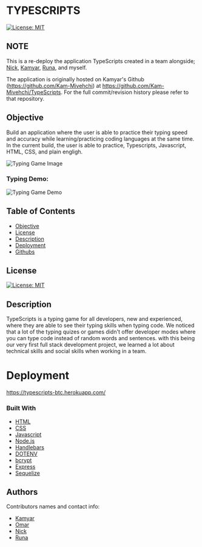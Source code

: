 # TYPESCRIPTS

[![License: MIT](https://img.shields.io/badge/License-MIT-yellow.svg)](https://opensource.org/licenses/MIT)

## NOTE

This is a re-deploy the application TypeScripts created in a team alongside; [Nick](https://github.com/nicholasamarillo), [Kamyar](https://github.com/Kam-Mivehchi), [Runa](https://github.com/runaariga), and myself.

The application is originally hosted on Kamyar's Github (https://github.com/Kam-Mivehchi) at https://github.com/Kam-Mivehchi/TypeScripts. For the full commit/revision history please refer to that repository.

## Objective
Build an application where the user is able to practice their typing speed and accuracy while learning/practicing coding languages at the same time. In the current build, the user is able to practice, Typescripts, Javascript, HTML, CSS, and plain engligh.

![Typing Game Image](public/assets/app-demo.png)

### Typing Demo:

![Typing Game Demo](public/assets/typing-demo.gif)


  ## Table of Contents 
- [Objective](#objective)
- [License](#license)
- [Description](#description)
- [Deployment](#deployment)
- [Githubs](#githubs)

## License
[![License: MIT](https://img.shields.io/badge/License-MIT-yellow.svg)](https://opensource.org/licenses/MIT)

## Description

TypeScripts is a typing game for all developers, new and experienced, where they are able to see their typing skills when typing code. We noticed that a lot of the typing quizes or games didn't offer developer modes where you can type code instead of random words and sentences. with this being our very first full stack development project, we learned a lot about technical skills and social skills when working in a team.

# Deployment

https://typescripts-btc.herokuapp.com/

### Built With

* [HTML](https://developer.mozilla.org/en-US/docs/Web/HTML)
* [CSS](https://developer.mozilla.org/en-US/docs/Web/CSS)
* [Javascript](https://developer.mozilla.org/en-US/docs/Web/JavaScript)
* [Node.js](https://nodejs.org/en/)
* [Handlebars](https://handlebarsjs.com/)
* [DOTENV](https://www.npmjs.com/package/dotenv)
* [bcrypt](https://www.npmjs.com/package/bcrypt)
* [Express](https://www.npmjs.com/package/express)
* [Sequelize](https://sequelize.org/)

## Authors

Contributors names and contact info:

* [Kamyar](https://github.com/Kam-Mivehchi)
* [Omar](https://github.com/OmarAce)
* [Nick](https://github.com/nicholasamarillo)
* [Runa](https://github.com/runaariga)
